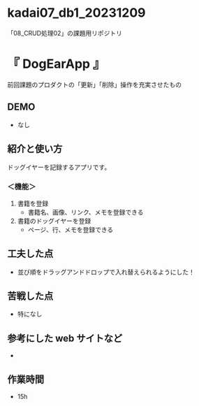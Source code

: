# kadai07_db1_20231209
「08_CRUD処理02」の課題用リポジトリ

# 『 DogEarApp 』
前回課題のプロダクトの「更新」「削除」操作を充実させたもの

## DEMO
- なし

## 紹介と使い方
ドッグイヤーを記録するアプリです。

### ＜機能＞
1. 書籍を登録
   - 書籍名、画像、リンク、メモを登録できる
2. 書籍のドッグイヤーを登録
   - ページ、行、メモを登録できる

## 工夫した点
- 並び順をドラッグアンドドロップで入れ替えられるようにした！

## 苦戦した点
- 特になし

## 参考にした web サイトなど
- 

## 作業時間
- 15h